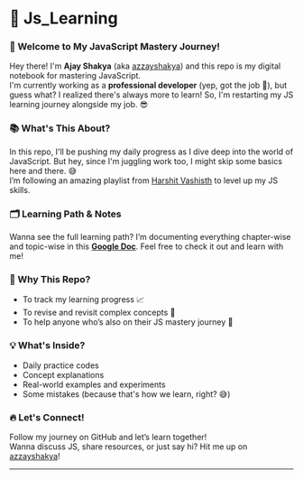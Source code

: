 # 🚀 Js_Learning  

### 👋 Welcome to My JavaScript Mastery Journey!  

Hey there! I'm **Ajay Shakya** (aka [azzayshakya](https://github.com/azzayshakya)) and this repo is my digital notebook for mastering JavaScript.  
I'm currently working as a **professional developer** (yep, got the job 💼), but guess what? I realized there's always more to learn! So, I'm restarting my JS learning journey alongside my job. 😎  

### 📚 What's This About?  

In this repo, I'll be pushing my daily progress as I dive deep into the world of JavaScript. But hey, since I'm juggling work too, I might skip some basics here and there. 😅  
I’m following an amazing playlist from [Harshit Vashisth](https://www.youtube.com/@Harshitvashisth) to level up my JS skills.  

### 🗂️ Learning Path & Notes  

Wanna see the full learning path? I’m documenting everything chapter-wise and topic-wise in this **[Google Doc](https://docs.google.com/document/d/1PikxyLkMwMAC3f77Yzwa-1HZVcwJMRhsKfUxYW2c3hA/edit?tab=t.0)**. Feel free to check it out and learn with me!  

### 🎯 Why This Repo?  

- To track my learning progress 📈  
- To revise and revisit complex concepts 🔁  
- To help anyone who’s also on their JS mastery journey 🚀  

### 💡 What's Inside?  

- Daily practice codes  
- Concept explanations  
- Real-world examples and experiments  
- Some mistakes (because that's how we learn, right? 😅)  

### 🔥 Let's Connect!  

Follow my journey on GitHub and let’s learn together!  
Wanna discuss JS, share resources, or just say hi? Hit me up on [azzayshakya](https://github.com/azzayshakya)!  

---
